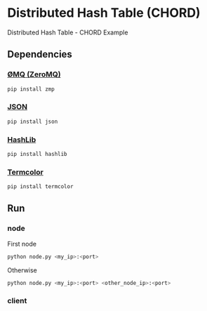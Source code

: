 # Distributed Hash Table (CHORD)
Distributed Hash Table - CHORD Example

## Dependencies
### [ØMQ (ZeroMQ)](http://zeromq.org)

```bash
pip install zmp
```

### [JSON](https://docs.python.org/2/library/json.html)

```bash
pip install json
```

### [HashLib](https://docs.python.org/2/library/hashlib.html)

```bash
pip install hashlib
```

### [Termcolor](https://pypi.python.org/pypi/termcolor)

```bash
pip install termcolor
```

## Run

### node

First node
```bash
python node.py <my_ip>:<port>
```
Otherwise
```bash
python node.py <my_ip>:<port> <other_node_ip>:<port>
```

### client
